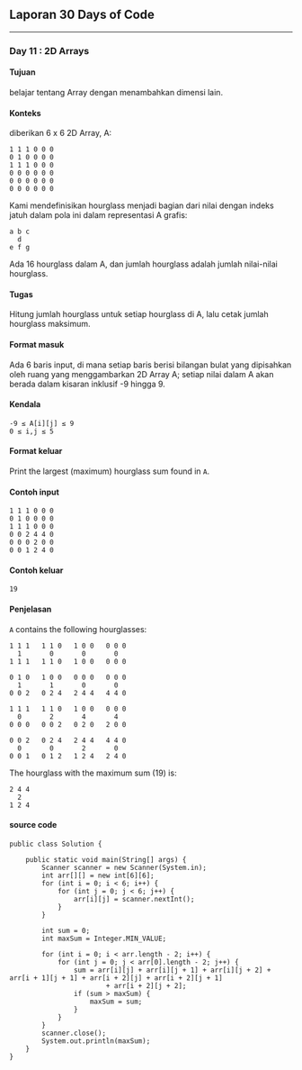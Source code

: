 ## Laporan 30 Days of Code
---
### Day 11 : 2D Arrays
#### Tujuan
belajar tentang Array dengan menambahkan dimensi lain.
#### Konteks
diberikan 6 x 6 2D Array, A:
```
1 1 1 0 0 0
0 1 0 0 0 0
1 1 1 0 0 0
0 0 0 0 0 0
0 0 0 0 0 0
0 0 0 0 0 0
```
Kami mendefinisikan hourglass menjadi bagian dari nilai dengan indeks jatuh dalam pola ini dalam representasi A grafis:
```
a b c
  d
e f g
```
Ada 16 hourglass dalam A, dan jumlah hourglass adalah jumlah nilai-nilai hourglass.
#### Tugas
Hitung jumlah hourglass untuk setiap hourglass di A, lalu cetak jumlah hourglass maksimum.
#### Format masuk
Ada 6 baris input, di mana setiap baris berisi bilangan bulat yang dipisahkan oleh ruang yang menggambarkan 2D Array A; setiap nilai dalam A akan berada dalam kisaran inklusif -9 hingga 9.
#### Kendala
```
-9 ≤ A[i][j] ≤ 9
0 ≤ i,j ≤ 5
```
#### Format keluar
Print the largest (maximum) hourglass sum found in `A`.
#### Contoh input
```
1 1 1 0 0 0
0 1 0 0 0 0
1 1 1 0 0 0
0 0 2 4 4 0
0 0 0 2 0 0
0 0 1 2 4 0
```
#### Contoh keluar
`19`
#### Penjelasan
 `A` contains the following hourglasses:
```
1 1 1   1 1 0   1 0 0   0 0 0
  1       0       0       0
1 1 1   1 1 0   1 0 0   0 0 0

0 1 0   1 0 0   0 0 0   0 0 0
  1       1       0       0
0 0 2   0 2 4   2 4 4   4 4 0

1 1 1   1 1 0   1 0 0   0 0 0
  0       2       4       4
0 0 0   0 0 2   0 2 0   2 0 0

0 0 2   0 2 4   2 4 4   4 4 0
  0       0       2       0
0 0 1   0 1 2   1 2 4   2 4 0
```
The hourglass with the maximum sum (19) is:
```
2 4 4
  2
1 2 4
```
#### source code
```
public class Solution {

    public static void main(String[] args) {
        Scanner scanner = new Scanner(System.in);
        int arr[][] = new int[6][6];
        for (int i = 0; i < 6; i++) {
            for (int j = 0; j < 6; j++) {
                arr[i][j] = scanner.nextInt();
            }
        }

        int sum = 0;
        int maxSum = Integer.MIN_VALUE;

        for (int i = 0; i < arr.length - 2; i++) {
            for (int j = 0; j < arr[0].length - 2; j++) {
                sum = arr[i][j] + arr[i][j + 1] + arr[i][j + 2] + arr[i + 1][j + 1] + arr[i + 2][j] + arr[i + 2][j + 1]
                        + arr[i + 2][j + 2];
                if (sum > maxSum) {
                    maxSum = sum;
                }
            }
        }
        scanner.close();
        System.out.println(maxSum);
    }
}
```
